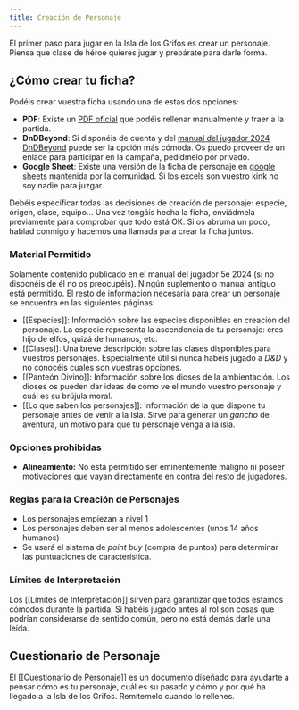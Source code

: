 ```yaml
---
title: Creación de Personaje
---
```


El primer paso para jugar en la Isla de los Grifos es crear un personaje. Piensa que clase de héroe quieres jugar y prepárate para darle forma.

## ¿Cómo crear tu ficha?

Podéis crear vuestra ficha usando una de estas dos opciones:

- **PDF**: Existe un [PDF oficial](https://media.dndbeyond.com/compendium-images/phb/downloads/DnD_2024_Character-Sheet.pdf) que podéis rellenar manualmente y traer a la partida.
- **DnDBeyond**: Si disponéis de cuenta y del [manual del jugador 2024](https://www.dndbeyond.com/sources/dnd/phb-2024) [DnDBeyond](https://www.dndbeyond.com) puede ser la opción más cómoda. Os puedo proveer de un enlace para participar en la campaña, pedídmelo por privado.
- **Google Sheet**: Existe una versión de la ficha de personaje en [google sheets](https://docs.google.com/spreadsheets/d/1DDI6GlcQ3GyhwD8Jio3A1wLddcOyzeZEk-448LfSUys/edit?gid=140008454#gid=140008454) mantenida por la comunidad. Si los excels son vuestro kink no soy nadie para juzgar.

Debéis especificar todas las decisiones de creación de personaje: especie, origen, clase, equipo... Una vez tengáis hecha la ficha, enviádmela previamente para comprobar que todo está OK. Si os abruma un poco, hablad conmigo y hacemos una llamada para crear la ficha juntos.

### Material Permitido

Solamente contenido publicado en el manual  del jugador 5e 2024 (si no disponéis de él no os preocupéis).  Ningún suplemento o manual antiguo está permitido. El resto de información necesaria para crear un personaje se encuentra en las siguientes páginas:
- [[Especies]]: Información sobre las especies disponibles en creación del personaje. La especie representa la ascendencia de tu personaje: eres hijo de elfos, quizá de humanos, etc.
- [[Clases]]: Una breve descripción sobre las clases disponibles para vuestros personajes. Especialmente útil si nunca habéis jugado a _D&D_ y no conocéis cuales son vuestras opciones.
- [[Panteón Divino]]: Información sobre los dioses de la ambientación. Los dioses os pueden dar ideas de cómo ve el mundo vuestro personaje y cuál es su brújula moral.
- [[Lo que saben los personajes]]: Información de la que dispone tu personaje antes de venir a la Isla. Sirve para generar un _gancho_ de aventura, un motivo para que tu personaje venga  a la isla.

### Opciones prohibidas

- **Alineamiento:** No está permitido ser eminentemente maligno ni poseer motivaciones que vayan directamente en contra del resto de jugadores.

### Reglas para la Creación de Personajes
- Los personajes empiezan a nivel 1
- Los personajes deben ser al menos adolescentes (unos 14 años humanos)
- Se usará el sistema de _point buy_ (compra de puntos) para determinar las puntuaciones de característica.

### Límites de Interpretación
Los [[Límites de Interpretación]] sirven para garantizar que todos estamos cómodos durante la partida. Si habéis jugado antes al rol son cosas que podrían considerarse de sentido común, pero no está demás darle una leída.

## Cuestionario de Personaje
El [[Cuestionario de Personaje]] es un documento diseñado para ayudarte a pensar cómo es tu personaje, cuál es su pasado y cómo y por qué ha llegado a la Isla de los Grifos. Remítemelo cuando lo rellenes. 